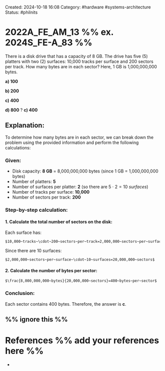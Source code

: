 Created: 2024-10-18 16:08
Category: #hardware #systems-architecture 
Status: #philnits


# 2022A_FE_AM_13 %% ex. 2024S_FE-A_83 %%

There is a disk drive that has a capacity of 8 GB. The drive has five (5) platters with two (2) surfaces: 10,000 tracks per surface and 200 sectors per track. How many bytes are in each sector? Here, 1 GB is 1,000,000,000 bytes.

**a) 100**

**b) 200**

**c) 400**

**d) 800**
? 
**c) 400**
## **Explanation:**
To determine how many bytes are in each sector, we can break down the problem using the provided information and perform the following calculations:
### **Given:**
- Disk capacity: **8 GB** = 8,000,000,000 bytes (since 1 GB = 1,000,000,000 bytes)
- Number of platters: **5**
- Number of surfaces per platter: **2** (so there are $5~\cdot~2=10~surfaces$)
- Number of tracks per surface: **10,000**
- Number of sectors per track: **200**

### **Step-by-step calculation:**

#### **1. Calculate the total number of sectors on the disk:**
Each surface has:

	$10,000~tracks~\cdot~200~sectors~per~track=2,000,000~sectors~per~surface$
	
Since there are 10 surfaces:

	$2,000,000~sectors~per~surface~\cdot~10~surfaces=20,000,000~sectors$
#### **2. Calculate the number of bytes per sector:**

	$\frac{8,000,000,000~bytes}{20,000,000~sectors}=400~bytes~per~sector$
### **Conclusion:**
Each sector contains 400 bytes. Therefore, the answer is **c**.




%% ignore this %%
---









# References %% add your references here %%
- 